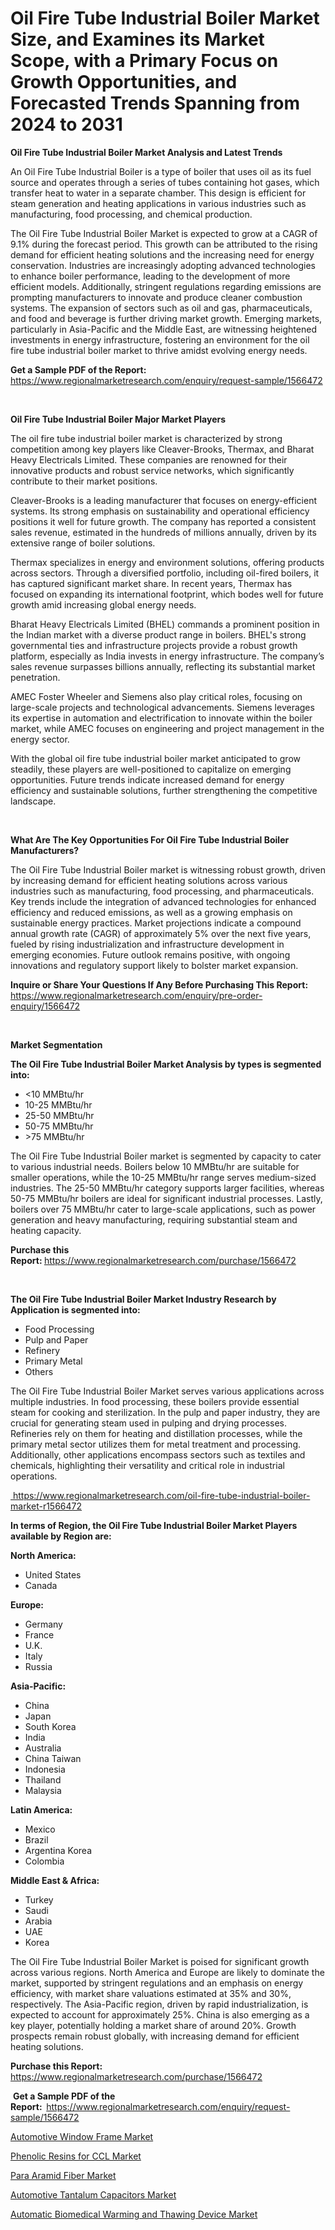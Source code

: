 <p><h1>Oil Fire Tube Industrial Boiler Market Size, and Examines its Market Scope, with a Primary Focus on Growth Opportunities, and Forecasted Trends Spanning from 2024 to 2031</h1></p><p><strong>Oil Fire Tube Industrial Boiler Market Analysis and Latest Trends</strong></p>
<p><p>An Oil Fire Tube Industrial Boiler is a type of boiler that uses oil as its fuel source and operates through a series of tubes containing hot gases, which transfer heat to water in a separate chamber. This design is efficient for steam generation and heating applications in various industries such as manufacturing, food processing, and chemical production.</p><p>The Oil Fire Tube Industrial Boiler Market is expected to grow at a CAGR of 9.1% during the forecast period. This growth can be attributed to the rising demand for efficient heating solutions and the increasing need for energy conservation. Industries are increasingly adopting advanced technologies to enhance boiler performance, leading to the development of more efficient models. Additionally, stringent regulations regarding emissions are prompting manufacturers to innovate and produce cleaner combustion systems. The expansion of sectors such as oil and gas, pharmaceuticals, and food and beverage is further driving market growth. Emerging markets, particularly in Asia-Pacific and the Middle East, are witnessing heightened investments in energy infrastructure, fostering an environment for the oil fire tube industrial boiler market to thrive amidst evolving energy needs.</p></p>
<p><strong>Get a Sample PDF of the Report:&nbsp;</strong> <a href="https://www.regionalmarketresearch.com/enquiry/request-sample/1566472">https://www.regionalmarketresearch.com/enquiry/request-sample/1566472</a></p>
<p>&nbsp;</p>
<p><strong>Oil Fire Tube Industrial Boiler Major Market Players</strong></p>
<p><p>The oil fire tube industrial boiler market is characterized by strong competition among key players like Cleaver-Brooks, Thermax, and Bharat Heavy Electricals Limited. These companies are renowned for their innovative products and robust service networks, which significantly contribute to their market positions.</p><p>Cleaver-Brooks is a leading manufacturer that focuses on energy-efficient systems. Its strong emphasis on sustainability and operational efficiency positions it well for future growth. The company has reported a consistent sales revenue, estimated in the hundreds of millions annually, driven by its extensive range of boiler solutions.</p><p>Thermax specializes in energy and environment solutions, offering products across sectors. Through a diversified portfolio, including oil-fired boilers, it has captured significant market share. In recent years, Thermax has focused on expanding its international footprint, which bodes well for future growth amid increasing global energy needs.</p><p>Bharat Heavy Electricals Limited (BHEL) commands a prominent position in the Indian market with a diverse product range in boilers. BHEL's strong governmental ties and infrastructure projects provide a robust growth platform, especially as India invests in energy infrastructure. The company’s sales revenue surpasses billions annually, reflecting its substantial market penetration.</p><p>AMEC Foster Wheeler and Siemens also play critical roles, focusing on large-scale projects and technological advancements. Siemens leverages its expertise in automation and electrification to innovate within the boiler market, while AMEC focuses on engineering and project management in the energy sector.</p><p>With the global oil fire tube industrial boiler market anticipated to grow steadily, these players are well-positioned to capitalize on emerging opportunities. Future trends indicate increased demand for energy efficiency and sustainable solutions, further strengthening the competitive landscape.</p></p>
<p>&nbsp;</p>
<p><strong>What Are The Key Opportunities For Oil Fire Tube Industrial Boiler Manufacturers?</strong></p>
<p><p>The Oil Fire Tube Industrial Boiler market is witnessing robust growth, driven by increasing demand for efficient heating solutions across various industries such as manufacturing, food processing, and pharmaceuticals. Key trends include the integration of advanced technologies for enhanced efficiency and reduced emissions, as well as a growing emphasis on sustainable energy practices. Market projections indicate a compound annual growth rate (CAGR) of approximately 5% over the next five years, fueled by rising industrialization and infrastructure development in emerging economies. Future outlook remains positive, with ongoing innovations and regulatory support likely to bolster market expansion.</p></p>
<p><strong>Inquire or Share Your Questions If Any Before Purchasing This Report:</strong> <a href="https://www.regionalmarketresearch.com/enquiry/pre-order-enquiry/1566472">https://www.regionalmarketresearch.com/enquiry/pre-order-enquiry/1566472</a></p>
<p>&nbsp;</p>
<p><strong>Market Segmentation</strong></p>
<p><strong>The Oil Fire Tube Industrial Boiler Market Analysis by types is segmented into:</strong></p>
<p><ul><li><10 MMBtu/hr</li><li>10-25 MMBtu/hr</li><li>25-50 MMBtu/hr</li><li>50-75 MMBtu/hr</li><li>>75 MMBtu/hr</li></ul></p>
<p><p>The Oil Fire Tube Industrial Boiler market is segmented by capacity to cater to various industrial needs. Boilers below 10 MMBtu/hr are suitable for smaller operations, while the 10-25 MMBtu/hr range serves medium-sized industries. The 25-50 MMBtu/hr category supports larger facilities, whereas 50-75 MMBtu/hr boilers are ideal for significant industrial processes. Lastly, boilers over 75 MMBtu/hr cater to large-scale applications, such as power generation and heavy manufacturing, requiring substantial steam and heating capacity.</p></p>
<p><strong>Purchase this Report:&nbsp;</strong><a href="https://www.regionalmarketresearch.com/purchase/1566472">https://www.regionalmarketresearch.com/purchase/1566472</a></p>
<p>&nbsp;</p>
<p><strong>The Oil Fire Tube Industrial Boiler Market Industry Research by Application is segmented into:</strong></p>
<p><ul><li>Food Processing</li><li>Pulp and Paper</li><li>Refinery</li><li>Primary Metal</li><li>Others</li></ul></p>
<p><p>The Oil Fire Tube Industrial Boiler Market serves various applications across multiple industries. In food processing, these boilers provide essential steam for cooking and sterilization. In the pulp and paper industry, they are crucial for generating steam used in pulping and drying processes. Refineries rely on them for heating and distillation processes, while the primary metal sector utilizes them for metal treatment and processing. Additionally, other applications encompass sectors such as textiles and chemicals, highlighting their versatility and critical role in industrial operations.</p></p>
<p><a href="https://www.regionalmarketresearch.com/oil-fire-tube-industrial-boiler-market-r1566472">&nbsp;https://www.regionalmarketresearch.com/oil-fire-tube-industrial-boiler-market-r1566472</a></p>
<p><strong>In terms of Region, the Oil Fire Tube Industrial Boiler Market Players available by Region are:</strong></p>
<p>
    <p> <strong> North America: </strong>
        <ul>
            <li>United States</li>
            <li>Canada</li>
        </ul>
        </p> 
    <p> <strong> Europe: </strong>
        <ul>
            <li>Germany</li>
            <li>France</li>
            <li>U.K.</li>
            <li>Italy</li>
            <li>Russia</li>
        </ul>
        </p> 
    <p> <strong> Asia-Pacific: </strong>
        <ul>
            <li>China</li>
            <li>Japan</li>
            <li>South Korea</li>
            <li>India</li>
            <li>Australia</li>
            <li>China Taiwan</li>
            <li>Indonesia</li>
            <li>Thailand</li>
            <li>Malaysia</li>
        </ul>
        </p> 
    <p> <strong> Latin America: </strong>
        <ul>
            <li>Mexico</li>
            <li>Brazil</li>
            <li>Argentina Korea</li>
            <li>Colombia</li>
        </ul>
        </p> 
    <p> <strong> Middle East & Africa: </strong>
        <ul>
            <li>Turkey</li>
            <li>Saudi</li>
            <li>Arabia</li>
            <li>UAE</li>
            <li>Korea</li>
        </ul>
    </p>
    </p>
<p><p>The Oil Fire Tube Industrial Boiler Market is poised for significant growth across various regions. North America and Europe are likely to dominate the market, supported by stringent regulations and an emphasis on energy efficiency, with market share valuations estimated at 35% and 30%, respectively. The Asia-Pacific region, driven by rapid industrialization, is expected to account for approximately 25%. China is also emerging as a key player, potentially holding a market share of around 20%. Growth prospects remain robust globally, with increasing demand for efficient heating solutions.</p></p>
<p><strong>Purchase this Report: </strong><a href="https://www.regionalmarketresearch.com/purchase/1566472">https://www.regionalmarketresearch.com/purchase/1566472</a></p>
<p>&nbsp;<strong>Get a Sample PDF of the Report:&nbsp;&nbsp;</strong><a href="https://www.regionalmarketresearch.com/enquiry/request-sample/1566472">https://www.regionalmarketresearch.com/enquiry/request-sample/1566472</a></p>
<p><strong></strong></p>
<p><p><a href="https://medium.com/@qhvkorwp85/strategic-insights-into-global-automotive-window-frame-market-trends-2024-2031-covered-in-171-fa7ac5cef3eb?postPublishedType=repub">Automotive Window Frame Market</a></p><p><a href="https://issuu.com/reportprime-2/docs/phenolic-resins-for-ccl-market-size_bcd659683f8171">Phenolic Resins for CCL Market</a></p><p><a href="https://www.linkedin.com/pulse/para-aramid-fiber-market-report-product-type-1000d1500d3000d-4xchc?trackingId=ki21fGg7R76uokXpvep7cw%3D%3D">Para Aramid Fiber Market</a></p><p><a href="https://medium.com/@qhvkorwp85/automotive-tantalum-capacitors-market-size-share-analysis-growth-trends-forecast-2024-2031-dba57ac638fb?postPublishedType=repub">Automotive Tantalum Capacitors Market</a></p><p><a href="https://github.com/WillieWoodard/Market-Research-Report-List-6/blob/main/automatic-biomedical-warming-and-thawing-device-market.md">Automatic Biomedical Warming and Thawing Device Market</a></p></p>